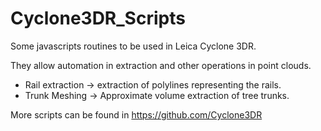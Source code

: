 # Cyclone3DR_Scripts

Some javascripts routines to be used in Leica Cyclone 3DR.

They allow automation in extraction and other operations in point clouds.

* Rail extraction -> extraction of polylines representing the rails.
* Trunk Meshing -> Approximate volume extraction of tree trunks.


More scripts can be found in https://github.com/Cyclone3DR
